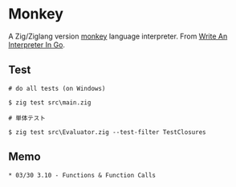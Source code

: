 # Monkey

A Zig/Ziglang version [monkey](https://monkeylang.org/) language interpreter. From [Write An Interpreter In Go](https://interpreterbook.com/).

## Test
```
# do all tests (on Windows)

$ zig test src\main.zig

# 単体テスト

$ zig test src\Evaluator.zig --test-filter TestClosures
```

## Memo
```
* 03/30 3.10 - Functions & Function Calls
```
